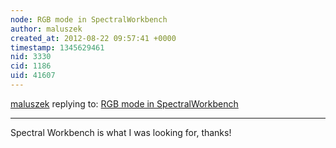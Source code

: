```yaml
---
node: RGB mode in SpectralWorkbench
author: maluszek
created_at: 2012-08-22 09:57:41 +0000
timestamp: 1345629461
nid: 3330
cid: 1186
uid: 41607
---
```




[maluszek](../profile/maluszek) replying to: [RGB mode in SpectralWorkbench](../notes/warren/8-18-2012/rgb-mode-spectralworkbench)

----
Spectral Workbench is what I was looking for, thanks!